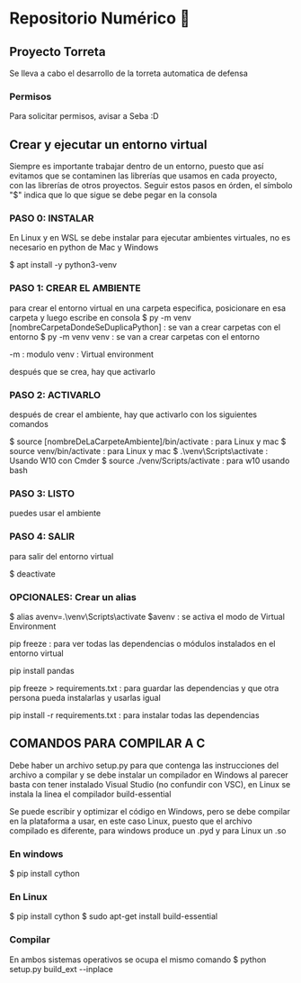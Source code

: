 # Repositorio Numérico 🤖

## Proyecto Torreta
Se lleva a cabo el desarrollo de la torreta automatica de defensa

### Permisos
Para solicitar permisos, avisar a Seba :D


## Crear y ejecutar un entorno virtual
Siempre es importante trabajar dentro de un entorno, puesto que así evitamos que se contaminen las librerías que usamos en cada proyecto, con las librerías de otros proyectos.
Seguir estos pasos en órden, el símbolo "$" indica que lo que sigue se debe pegar en la consola

### PASO 0: INSTALAR
En Linux y en WSL se debe instalar para ejecutar ambientes virtuales, no es necesario en python de Mac y Windows

$ apt install -y python3-venv



### PASO 1: CREAR EL AMBIENTE
para crear el entorno virtual en una carpeta especifica,
posicionare en esa carpeta y luego escribe en consola
$ py -m venv [nombreCarpetaDondeSeDuplicaPython] : se van a crear carpetas con el entorno
$ py -m venv venv : se van a crear carpetas con el entorno

-m : modulo
venv : Virtual environment

después que se crea, hay que activarlo


### PASO 2: ACTIVARLO
después de crear el ambiente, hay que activarlo con los siguientes comandos 

$ source [nombreDeLaCarpeteAmbiente]/bin/activate : para Linux y mac
$ source venv/bin/activate : para Linux y mac
$ .\venv\Scripts\activate : Usando W10 con Cmder
$ source ./venv/Scripts/activate : para w10 usando bash


### PASO 3: LISTO
puedes usar el ambiente


### PASO 4: SALIR
para salir del entorno virtual

$ deactivate



### OPCIONALES: Crear un alias
$ alias avenv=.\venv\Scripts\activate
$avenv : se activa el modo de Virtual Environment

pip freeze : para ver todas las dependencias o módulos instalados en el entorno virtual

pip install pandas

pip freeze > requirements.txt : para guardar las dependencias y que otra persona pueda instalarlas y usarlas igual

pip install -r requirements.txt : para instalar todas las dependencias



## COMANDOS PARA COMPILAR A C
Debe haber un archivo setup.py para que contenga las instrucciones del archivo a compilar y se debe instalar un compilador
en Windows al parecer basta con tener instalado Visual Studio (no confundir con VSC), en Linux se instala la linea el compilador build-essential

Se puede escribir y optimizar el código en Windows, pero se debe compilar en la plataforma a usar, en este caso Linux, puesto que el archivo compilado es diferente, para windows produce un .pyd y para Linux un .so

### En windows
$ pip install cython

### En Linux
$ pip install cython
$ sudo apt-get install build-essential

### Compilar 
En ambos sistemas operativos se ocupa el mismo comando
$ python setup.py build_ext --inplace